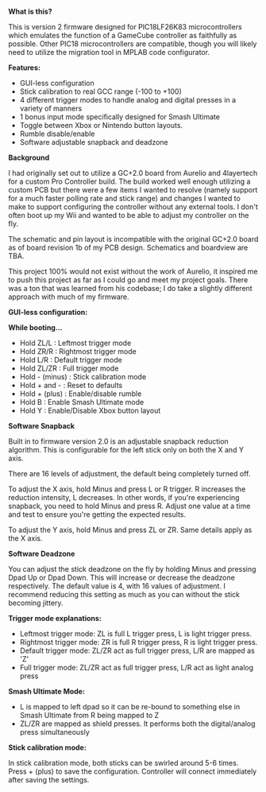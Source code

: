 **What is this?**

This is version 2 firmware designed for PIC18LF26K83 microcontrollers which emulates the function of a GameCube controller as faithfully as possible. Other PIC18 microcontrollers are compatible, though you will likely need to utilize the migration tool in MPLAB code configurator.

**Features:**

- GUI-less configuration
- Stick calibration to real GCC range (-100 to +100)
- 4 different trigger modes to handle analog and digital presses in a variety of manners
- 1 bonus input mode specifically designed for Smash Ultimate
- Toggle between Xbox or Nintendo button layouts.
- Rumble disable/enable
- Software adjustable snapback and deadzone

**Background**

I had originally set out to utilize a GC+2.0 board from Aurelio and 4layertech for a custom Pro Controller build. The build worked well enough utilizing a custom PCB but there were a few items I wanted to resolve (namely support for a much faster polling rate and stick range) and changes I wanted to make to support configuring the controller without any external tools. I don't often boot up my Wii and wanted to be able to adjust my controller on the fly.

The schematic and pin layout is incompatible with the original GC+2.0 board as of board revision 1b of my PCB design.
Schematics and boardview are TBA.

This project 100% would not exist without the work of Aurelio, it inspired me to push this project as far as I could go and meet my project goals. There was a ton that was learned from his codebase; I do take a slightly different approach with much of my firmware.

**GUI-less configuration:**

**While booting...**

- Hold ZL/L : Leftmost trigger mode
- Hold ZR/R : Rightmost trigger mode
- Hold L/R : Default trigger mode
- Hold ZL/ZR : Full trigger mode
- Hold - (minus) : Stick calibration mode
- Hold + and - : Reset to defaults
- Hold + (plus) : Enable/disable rumble
- Hold B : Enable Smash Ultimate mode
- Hold Y : Enable/Disable Xbox button layout

**Software Snapback**

Built in to firmware version 2.0 is an adjustable snapback reduction algorithm.
This is configurable for the left stick only on both the X and Y axis.

There are 16 levels of adjustment, the default being completely turned off.

To adjust the X axis, hold Minus and press L or R trigger. R increases the reduction intensity, L decreases.
In other words, if you're experiencing snapback, you need to hold Minus and press R. Adjust one value at a time
and test to ensure you're getting the expected results.

To adjust the Y axis, hold Minus and press ZL or ZR. Same details apply as the X axis.

**Software Deadzone**

You can adjust the stick deadzone on the fly by holding Minus and pressing Dpad Up or Dpad Down. This will increase
or decrease the deadzone respectively. The default value is 4, with 16 values of adjustment. I recommend reducing this 
setting as much as you can without the stick becoming jittery.

**Trigger mode explanations:**

- Leftmost trigger mode: ZL is full L trigger press, L is light trigger press.
- Rightmost trigger mode: ZR is full R trigger press, R is light trigger press.
- Default trigger mode: ZL/ZR act as full trigger press, L/R are mapped as 'Z'
- Full trigger mode: ZL/ZR act as full trigger press, L/R act as light analog press

**Smash Ultimate Mode:**

- L is mapped to left dpad so it can be re-bound to something else in Smash Ultimate from R being mapped to Z
- ZL/ZR are mapped as shield presses. It performs both the digital/analog press simultaneously

**Stick calibration mode:**

In stick calibration mode, both sticks can be swirled around 5-6 times. Press + (plus) to save the configuration. Controller will connect immediately after saving the settings.
